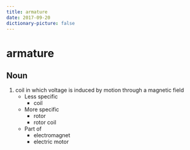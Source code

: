 ```yaml
---
title: armature
date: 2017-09-20
dictionary-picture: false
---
```


# armature


## Noun

1. coil in which voltage is induced by motion through a magnetic field
	- Less specific
		- coil
	- More specific
		- rotor
		- rotor coil
	- Part of
		- electromagnet
		- electric motor